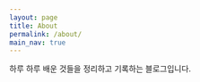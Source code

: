 ```yaml
---
layout: page
title: About
permalink: /about/
main_nav: true
---
```



하루 하루 배운 것들을 정리하고 기록하는 블로그입니다.
